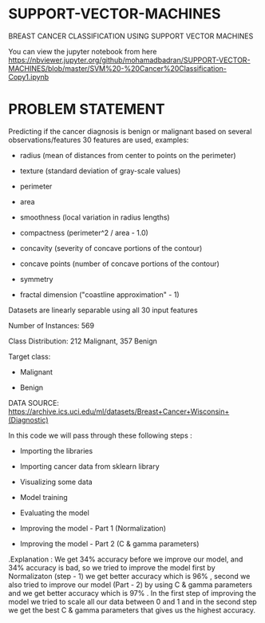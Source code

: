 # SUPPORT-VECTOR-MACHINES
BREAST CANCER CLASSIFICATION USING SUPPORT VECTOR MACHINES

You can view the jupyter notebook from here https://nbviewer.jupyter.org/github/mohamadbadran/SUPPORT-VECTOR-MACHINES/blob/master/SVM%20-%20Cancer%20Classification-Copy1.ipynb

# PROBLEM STATEMENT

Predicting if the cancer diagnosis is benign or malignant based on several observations/features
30 features are used, examples:

  - radius (mean of distances from center to points on the perimeter)
  
  - texture (standard deviation of gray-scale values)
  
  - perimeter
  
  - area
  
  - smoothness (local variation in radius lengths)
  
  - compactness (perimeter^2 / area - 1.0)
  
  - concavity (severity of concave portions of the contour)
  
  - concave points (number of concave portions of the contour)
  
  - symmetry 
  
  - fractal dimension ("coastline approximation" - 1)
  
Datasets are linearly separable using all 30 input features

Number of Instances: 569

Class Distribution: 212 Malignant, 357 Benign

Target class:

   - Malignant
   
   - Benign
   
DATA SOURCE: https://archive.ics.uci.edu/ml/datasets/Breast+Cancer+Wisconsin+(Diagnostic)

In this code we will pass through these following steps : 

- Importing the libraries

- Importing cancer data from sklearn library

- Visualizing some data

- Model training

- Evaluating the model

- Improving the model - Part 1 (Normalization)

- Improving the model - Part 2 (C & gamma parameters)

 .Explanation : We get 34% accuracy before we improve our model, and 34% accuracy is bad, so we tried to improve the model first by Normalizaton (step - 1) we get better accuracy which is 96% , second we also tried to improve our model (Part - 2) by using C & gamma parameters and we get better accuracy which is 97% . In the first step of improving the model we tried to scale all our data between 0 and 1 and in the second step we get the best C & gamma parameters that gives us the highest accuracy.

















